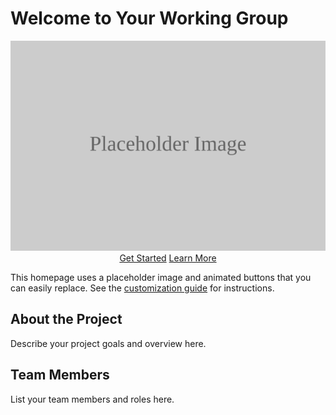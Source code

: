 # Welcome to Your Working Group

<!-- Hero section with customizable image and animated buttons -->
<div class="hero" style="text-align:center;">
  <img src="assets/sample-image.svg" alt="Placeholder image" class="hero-image">
  <div>
    <a href="#" class="animated-button">Get Started</a>
    <a href="#" class="animated-button secondary">Learn More</a>
  </div>
</div>

This homepage uses a placeholder image and animated buttons that you can easily replace. 
See the [customization guide](orientation/homepage_customization.md) for instructions.

## About the Project

Describe your project goals and overview here.

## Team Members

List your team members and roles here.
